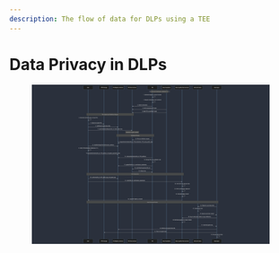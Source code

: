 ```yaml
---
description: The flow of data for DLPs using a TEE
---
```


# Data Privacy in DLPs

<figure><img src="../../../.gitbook/assets/vana_data_privacy_validation_diagram.png" alt=""><figcaption></figcaption></figure>

